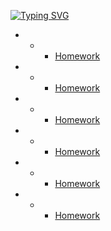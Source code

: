 [![Typing SVG](https://readme-typing-svg.herokuapp.com?font=Fira+Code&duration=1000&pause=1000&color=F70E3F&width=435&lines=DZ+Java)](https://github.com/ArtemWo/Java)
- - -  [Homework ](https://github.com/ArtemWo/Java/tree/master/HW16_22_22_SortingMovies) 
- - -  [Homework ](https://github.com/ArtemWo/Java/tree/master/HW17_10_22_Ticket) 
- - -  [Homework ](https://github.com/ArtemWo/Java/tree/master/HW19_10_22_Shop) 
- - -  [Homework ](https://github.com/ArtemWo/Java/tree/master/HW2011_11_02_generator) 
- - -  [Homework ](https://github.com/ArtemWo/Java/tree/master/HW2022_11_02_MailDeliveryService) 
- - -  [Homework ](https://github.com/ArtemWo/Java/tree/master/HW_alle_zusammen) 

